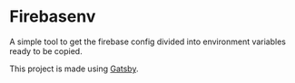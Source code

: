 # Firebasenv

A simple tool to get the firebase config divided into environment variables ready to be copied.

This project is made using [Gatsby](https://www.gatsbyjs.org/).
